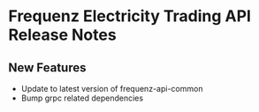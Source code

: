 # Frequenz Electricity Trading API Release Notes

## New Features

- Update to latest version of frequenz-api-common
- Bump grpc related dependencies
